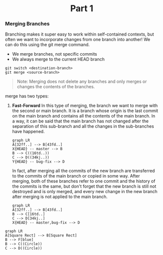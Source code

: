 <h1 align="center">Part 1</h1>

<h3>Merging Branches</h3>

Branching makes it super easy to work within self-contained contexts, but often we want to incorporate changes from one branch into another! We can do this using the git merge command.

- We merge branches, not specific commits
- We always merge to the current HEAD branch

```cosole
git switch <destination-branch>
git merge <source-branch>
```

> Note: Merging does not delete any branches and only merges or changes the contents of the branches.

merge has two types:

1. **Fast-Forward**
	In this type of merging, the branch we want to merge with the second or main branch. It is a branch whose origin is the last commit on the main branch and contains all the contents of the main branch. In a way, it can be said that the main branch has not changed after the separation of this sub-branch and all the changes in the sub-branches have happened.

	```mermaid
	graph LR
	A[32ff..] --> B[43fd..]
	X{HEAD} -- master --> B
	B --> C((16td..))
	C --> D((34kj..))
	Y{HEAD} -- bug-fix --> D
	```

	In fact, after merging all the commits of the new branch are transferred to the commits of the main branch or copied in some way. After merging, both of these branches refer to one commit and the history of the commits is the same, but don't forget that the new branch is still not destroyed and is only merged, and every new change in the new branch after merging is not applied to the main branch.

	```mermaid
	graph LR
	A[32ff..] --> B[43fd..]
	B --> C[16td..]
	C --> D[34kj..]
	X{HEAD} -- master,bug-fix --> D
	```
	

```mermaid
graph LR
A[Square Rect] --> B[Square Rect]
B --> F[blue]
B --> C((Circle))
C --> D((Circle))
```